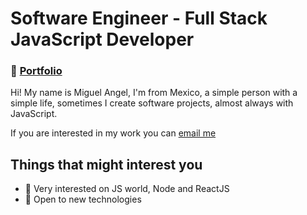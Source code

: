 # Software Engineer - Full Stack JavaScript Developer
### 🔮 [Portfolio](https://gxlts.tk/)

Hi!
My name is Miguel Angel, I'm from Mexico, a simple person with a simple life, sometimes I create software projects, almost always with JavaScript.

If you are interested in my work you can <a href="mailto:geaglts@gmail.com">email me</a>

## Things that might interest you
- 🌱 Very interested on JS world, Node and ReactJS
- 🌱 Open to new technologies

